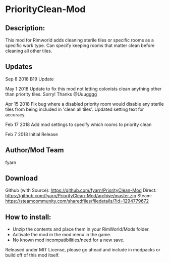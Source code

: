 # PriorityClean-Mod

## Description:
This mod for Rimworld adds cleaning sterile tiles or specific rooms as a specific work type. Can specify keeping rooms that matter clean before cleaning all other tiles.

## Updates
Sep 8 2018
B19 Update

May 1 2018
Update to fix this mod not letting colonists clean anything other than priority tiles. Sorry! Thanks @Uuugggg

Apr 15 2018
Fix bug where a disabled priority room would disable any sterile tiles from being included in 'clean all tiles'. Updated setting text for accuracy.

Feb 17 2018
Add mod settings to specify which rooms to priority clean

Feb 7 2018
Initial Release

## Author/Mod Team
fyarn

## Download
Github (with Source): https://github.com/fyarn/PriorityClean-Mod
Direct: https://github.com/fyarn/PriorityClean-Mod/archive/master.zip
Steam: https://steamcommunity.com/sharedfiles/filedetails/?id=1294779672

## How to install:
- Unzip the contents and place them in your RimWorld/Mods folder.
- Activate the mod in the mod menu in the game.
- No known mod incompatibilities/need for a new save.

Released under MIT License, please go ahead and include in modpacks or build off of this mod itself.
